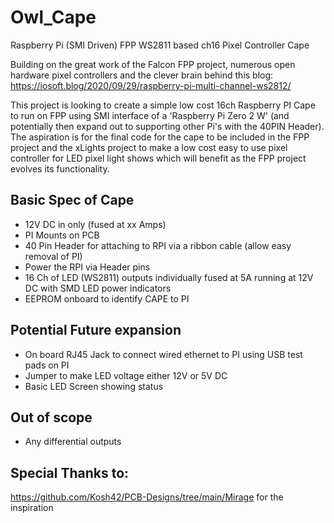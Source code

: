 # Owl_Cape
Raspberry Pi (SMI Driven) FPP WS2811 based ch16 Pixel Controller Cape

Building on the great work of the Falcon FPP project, numerous open hardware pixel controllers and the clever brain behind this blog: https://iosoft.blog/2020/09/29/raspberry-pi-multi-channel-ws2812/

This project is looking to create a simple low cost 16ch Raspberry PI Cape to run on FPP using SMI interface of a 'Raspberry Pi Zero 2 W' (and potentially then expand out to supporting other Pi's with the 40PIN Header).  The aspiration is for the final code for the cape to be included in the FPP project and the xLights project to make a low cost easy to use pixel controller for LED pixel light shows which will benefit as the FPP project evolves its functionality.

## Basic Spec of Cape

- 12V DC in only (fused at xx Amps)
- PI Mounts on PCB
- 40 Pin Header for attaching to RPI via a ribbon cable (allow easy removal of PI)
- Power the RPI via Header pins
- 16 Ch of LED (WS2811) outputs individually fused at 5A running at 12V DC with SMD LED power indicators
- EEPROM onboard to identify CAPE to PI


## Potential Future expansion
- On board RJ45 Jack to connect wired ethernet to PI using USB test pads on PI
- Jumper to make LED voltage either 12V or 5V DC
- Basic LED Screen showing status

## Out of scope
- Any differential outputs

## Special Thanks to:
https://github.com/Kosh42/PCB-Designs/tree/main/Mirage for the inspiration
